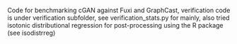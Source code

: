 Code for benchmarking cGAN against Fuxi and GraphCast, verification code is under verification subfolder, see verification_stats.py for mainly, also tried isotonic distributional regression for post-processing using the R package (see isodistrreg)
